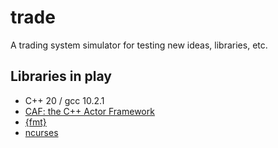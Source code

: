 # trade

A trading system simulator for testing new ideas, libraries, etc.

## Libraries in play

- C++ 20 / gcc 10.2.1
- [CAF: the C++ Actor Framework](https://github.com/actor-framework/actor-framework)
- [{fmt}](https://fmt.dev/latest/index.html)
- [ncurses](https://tldp.org/HOWTO/NCURSES-Programming-HOWTO/intro.html)
